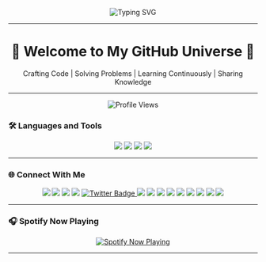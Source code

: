 <!-- Header Section -->
<p align="center">
  <img src="https://readme-typing-svg.demolab.com?font=Fira+Code&size=32&pause=1000&color=0EFFF7&center=true&vCenter=true&width=900&lines=Hi+there%2C+I'm+Samarth+Sharma!+%F0%9F%91%8B;A+Passionate+Developer+%7C+Open+Source+Contribr;Building+Projects+%26+Solving+Problems+Like+a+Pro;Always+Learning+New+Technologies+%F0%9F%9A%80" alt="Typing SVG" />
</p>

---

<!-- Introduction Section -->
<h1 align="center">🚀 Welcome to My GitHub Universe 🚀</h1>
<p align="center">Crafting Code | Solving Problems | Learning Continuously | Sharing Knowledge </p>

---
<p align="center">
    <img src="https://komarev.com/ghpvc/?username=khwahish1509&label=visitors&color=0e75b6&style=flat" alt="Profile Views" />
</p>


### 🛠️ **Languages and Tools**

<p align="center">
  <!-- Core Technologies -->
  <img src="https://skillicons.dev/icons?i=js,ts,react,nextjs,nodejs,express,python,java,cpp,html,css" />
  <!-- Backend & Databases -->
  <img src="https://skillicons.dev/icons?i=django,mysql,postgres,mongodb,sqlite" />

  <!-- DevOps and Tools -->
  <img src="https://skillicons.dev/icons?i=aws,azure,docker,git,github,heroku,vscode,figma,postman" />

  <!-- Additional Tools -->
  <img src="https://skillicons.dev/icons?i=linux,redis,bash,webpack,graphql,cloudflare" />
</p>


---

### 🌐 **Connect With Me**

<p align="center">
  <a href="https://linkedin.com/in/samarthxsharma"><img src="https://img.shields.io/badge/LinkedIn-blue?style=for-the-badge&logo=linkedin&logoColor=white" /></a>
  <a href="mailto:samarthx04@gmail.com"><img src="https://img.shields.io/badge/Gmail-D14836?style=for-the-badge&logo=gmail&logoColor=white" /></a>
  <a href="https://discord.com/users/samarth_o4"><img src="https://img.shields.io/badge/Discord-5865F2?style=for-the-badge&logo=discord&logoColor=white" /></a>
  <a href="https://github.com/samartho4"><img src="https://img.shields.io/badge/GitHub-100000?style=for-the-badge&logo=github&logoColor=white" /></a>
  <a href="https://x.com/sxmarthx">
  <img src="https://img.shields.io/badge/Twitter-1DA1F2?style=for-the-badge&logo=twitter&logoColor=white" alt="Twitter Badge" />
</a>
  <a href="https://leetcode.com/u/samartho4/"><img src="https://img.shields.io/badge/LeetCode-FFA116?style=for-the-badge&logo=leetcode&logoColor=white" /></a>
  <a href="https://medium.com/@samarthx04"><img src="https://img.shields.io/badge/Medium-black?style=for-the-badge&logo=medium&logoColor=white" /></a>
  <a href="https://hashnode.com/@samartho4"><img src="https://img.shields.io/badge/Hashnode-2962FF?style=for-the-badge&logo=hashnode&logoColor=white" /></a>
  <a href="https://devpost.com/samartho4"><img src="https://img.shields.io/badge/Devpost-003E54?style=for-the-badge&logo=devpost&logoColor=white" /></a>
  <a href="https://youtube.com/@samarth4yt"><img src="https://img.shields.io/badge/YouTube-FF0000?style=for-the-badge&logo=youtube&logoColor=white" /></a>
  <a href="https://instagram.com/samarth_o4"><img src="https://img.shields.io/badge/Instagram-E4405F?style=for-the-badge&logo=instagram&logoColor=white" /></a>
  <a href="https://app.opensauced.pizza/u/samartho4"><img src="https://img.shields.io/badge/OpenSauced-orange?style=for-the-badge&logo=opensauced&logoColor=white" /></a>
  <a href="https://www.kaggle.com/samarth4kaggle"><img src="https://img.shields.io/badge/Kaggle-20BEFF?style=for-the-badge&logo=kaggle&logoColor=white" /></a>
  <a href="https://huggingface.co/samartho4"><img src="https://img.shields.io/badge/HuggingFace-FEB75C?style=for-the-badge&logo=huggingface&logoColor=white" /></a>
</p>


---

### 🎧 **Spotify Now Playing**

<p align="center">
    <a href="https://open.spotify.com/user/your_spotify_id">
        <img src="https://spotify-github-profile.vercel.app/api/view?uid=your_spotify_id&cover_image=true&theme=default&bar_color=53b14f" alt="Spotify Now Playing" />
    </a>
</p>

---
